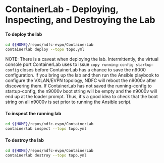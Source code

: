 # ContainerLab - Deploying, Inspecting, and Destroying the Lab

#### To deploy the lab
```bash
cd ${HOME}/repos/ndfc-evpn/ContainerLab
containerlab deploy --topo topo.yml
```

NOTE: There is a caveat when deploying the lab.  Intermittently, the virtual console port ContainerLab uses to issue ``copy running-config startup-config`` closes before ContainerLab has a chance to save the n9000 configuration.  If you bring up the lab and then run the Ansible playbook to configure the VXLAN/EVPN topology, NDFC will reboot the n9000v after discovering them.  If ContainerLab has not saved the running-config to startup-config, the n9000v boot string will be empty and the n9000v will end up at the loader prompt.  Thus, it's a good idea to check that the boot string on all n9000v is set prior to running the Ansible script.

#### To inspect the running lab
```bash
cd ${HOME}/repos/ndfc-evpn/ContainerLab
containerlab inspect --topo topo.yml
```

#### To destroy the lab
```bash
cd ${HOME}/repos/ndfc-evpn/ContainerLab
containerlab destroy --topo topo.yml
```
